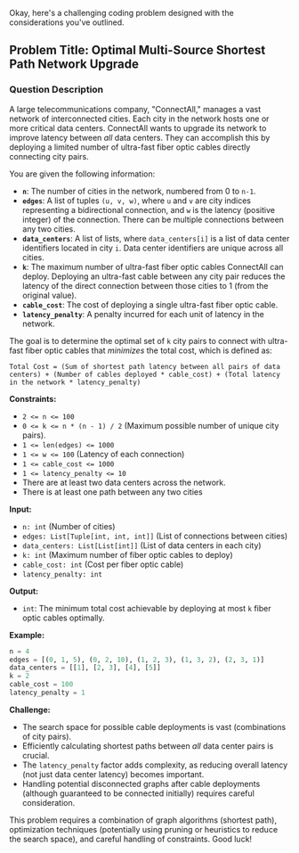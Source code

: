 Okay, here's a challenging coding problem designed with the considerations you've outlined.

## Problem Title:  Optimal Multi-Source Shortest Path Network Upgrade

### Question Description

A large telecommunications company, "ConnectAll," manages a vast network of interconnected cities.  Each city in the network hosts one or more critical data centers.  ConnectAll wants to upgrade its network to improve latency between *all* data centers. They can accomplish this by deploying a limited number of ultra-fast fiber optic cables directly connecting city pairs.

You are given the following information:

*   **`n`**: The number of cities in the network, numbered from 0 to `n-1`.
*   **`edges`**: A list of tuples `(u, v, w)`, where `u` and `v` are city indices representing a bidirectional connection, and `w` is the latency (positive integer) of the connection. There can be multiple connections between any two cities.
*   **`data_centers`**: A list of lists, where `data_centers[i]` is a list of data center identifiers located in city `i`. Data center identifiers are unique across all cities.
*   **`k`**: The maximum number of ultra-fast fiber optic cables ConnectAll can deploy. Deploying an ultra-fast cable between any city pair reduces the latency of the direct connection between those cities to 1 (from the original value).
*   **`cable_cost`**: The cost of deploying a single ultra-fast fiber optic cable.
*   **`latency_penalty`**: A penalty incurred for each unit of latency in the network.

The goal is to determine the optimal set of `k` city pairs to connect with ultra-fast fiber optic cables that *minimizes* the total cost, which is defined as:

`Total Cost = (Sum of shortest path latency between all pairs of data centers) + (Number of cables deployed * cable_cost) + (Total latency in the network * latency_penalty)`

**Constraints:**

*   `2 <= n <= 100`
*   `0 <= k <= n * (n - 1) / 2` (Maximum possible number of unique city pairs).
*   `1 <= len(edges) <= 1000`
*   `1 <= w <= 100` (Latency of each connection)
*   `1 <= cable_cost <= 1000`
*   `1 <= latency_penalty <= 10`
*   There are at least two data centers across the network.
*   There is at least one path between any two cities

**Input:**

*   `n: int` (Number of cities)
*   `edges: List[Tuple[int, int, int]]` (List of connections between cities)
*   `data_centers: List[List[int]]` (List of data centers in each city)
*   `k: int` (Maximum number of fiber optic cables to deploy)
*   `cable_cost: int` (Cost per fiber optic cable)
*   `latency_penalty: int`

**Output:**

*   `int`: The minimum total cost achievable by deploying at most `k` fiber optic cables optimally.

**Example:**

```python
n = 4
edges = [(0, 1, 5), (0, 2, 10), (1, 2, 3), (1, 3, 2), (2, 3, 1)]
data_centers = [[1], [2, 3], [4], [5]]
k = 2
cable_cost = 100
latency_penalty = 1
```

**Challenge:**

*   The search space for possible cable deployments is vast (combinations of city pairs).
*   Efficiently calculating shortest paths between *all* data center pairs is crucial.
*   The `latency_penalty` factor adds complexity, as reducing overall latency (not just data center latency) becomes important.
*   Handling potential disconnected graphs after cable deployments (although guaranteed to be connected initially) requires careful consideration.

This problem requires a combination of graph algorithms (shortest path), optimization techniques (potentially using pruning or heuristics to reduce the search space), and careful handling of constraints. Good luck!
